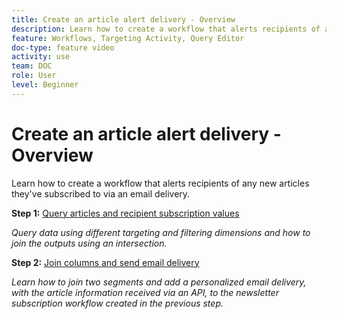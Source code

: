 ```yaml
---
title: Create an article alert delivery - Overview
description: Learn how to create a workflow that alerts recipients of any new articles they've subscribed to via an email delivery.
feature: Workflows, Targeting Activity, Query Editor
doc-type: feature video
activity: use
team: DOC
role: User
level: Beginner
---
```

# Create an article alert delivery - Overview

Learn how to create a workflow that alerts recipients of any new articles they've subscribed to via an email delivery.

**Step 1:** [Query articles and recipient subscription values](/help/tutorial-using-soap-apis/query-articles-and-recipient-subscription-values.md)

*Query data using different targeting and filtering dimensions and how to join the outputs using an intersection.*

**Step 2:** [Join columns and send email delivery](/help/tutorial-using-soap-apis/join-columns-and-send-automated-email-delivery.md)

*Learn how to join two segments and add a personalized email delivery,  with the article information received via an API, to the newsletter subscription workflow created in the previous step.*
